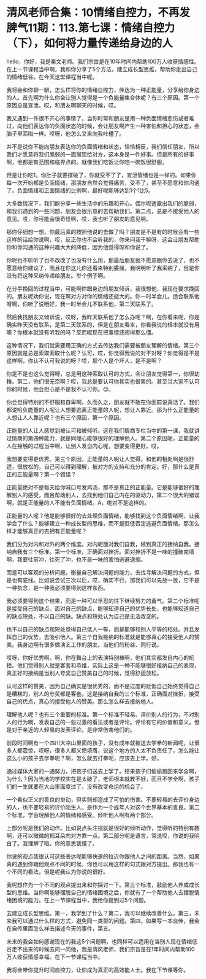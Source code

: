 # 清风老师合集：10情绪自控力，不再发脾气11期：113.第七课：情绪自控力（下），如何将力量传递给身边的人

hello，你好，我是秦文老师。我们宗旨是在10年时间内帮助100万人收获情感性。在上一节课程当中啊，我和你分享了5个方法，建立成长型思维，帮助你走出自己的情绪低谷。在今天这堂课程当中呢。

我将会和你聊一聊，怎么样将你的情绪自控力，传达为一种正能量，分享给你身边的人。首先啊为什么你会让别人觉得是一个负能量集合体呢？有三个原因。第一个原因总是宣泄。哎，和朋友啊聊天的时候，哎。

我又遇到一件很不开心的事情了，当你时常和朋友是用一种负面情绪悲伤或者难过，向他们表达你的负面状态的时候，会让朋友啊产生一种害怕和担心的状态，会脑子里面嗡一样。哎呀，他怎么又来向我吐槽了。

并不是说你不能向朋友表达你的负面情绪和状态，恰恰相反，我们信任朋友，所以我们才愿意将我们脆弱的一面展现给对方，这本身是一件好事。但是所有的好事啊，他都是有范围和临界点的。就像我们吃饭让你吃一碗饭很舒服。

但是让你吃1。你肚子就要撑破了，你就受不了了，宣泄情绪也是一样的。如果你每一次开始都是负面情绪，那朋友自然会觉得痛苦，受不了，甚至不愿意和你沟通了。负面情绪和正面情绪的比例啊，最好呢能够达到1个1比5。

大多数情况下，我们能分享一些生活中的乐趣和开心。偶尔呢透露出我们的脆弱，和我们遇到的一些问题，朋友会很乐意的去帮助我们。第二点，总是不接受他人的意见。哎，你可能会很奇怪啊，哎，我也听了朋友的意见啊。

那你仔细想一想，你最后真的按照他说的去做了吗？朋友是不是有的时候会有一些这样的话给你说啊，哎，反正你也不会听我的，你来问我干嘛呀，这会让朋友帮助你和你沟通的这种兴趣大大的降低，因为他觉得呀和你说了。

你呢也不听听了也不改改了也没有什么用，那最后朋友就不愿意跟你去说了，也不愿意给你建议了，而且在你这儿你还看来特别委屈，我明明听了我采纳了，但是你没有将这种采纳传递给朋友。举个例子啊。

在分手挽回的过程当中，可能啊你跟身边的朋友倾诉，我很想他，我现在要求挽回的。朋友呢劝你说，现在啊对方对你的情绪还挺大的。你一时半会儿。适合联系他呀啊，你听了说哦好，我一时半会儿不联系他，第二天联系了。

然后我找朋友又倾诉说，哎呀，我昨天联系他了怎么办呢？啊，在你看来呢，你是确实昨天没有联系，是第二天联系的，但是在朋友看来，你看我说的根本就没有用嘛？你根本就没有听我的吗？反而呢现在把事情还闹得那么僵。

这种情况下，我们就需要用正确的方式去传达我们需要被朋友理解的情绪。第三个原因就是总是索取索取什么呢？认可，哎，你觉得我说的对不对呀？你觉得是不是这样啊，你认不认可我说的呀？哎，那个人是个坏人，是不是啊？

你是不是也这么觉得呀，总是用这种索取认可的方式，会让朋友觉得第一，你很幼稚。第二，他们很无奈啊？哎，我总是要认可你其实也很累的。甚至当大家不认可你的时候，他会担心是不是我不认可你。😊。

你会觉得特别的不舒服和自卑啊，久而久之，朋友就不敢在你面前说真话了。我们都说哈负能量的人呢让人想要逃离正能量的人呢，想让人靠近。那为什么正能量的人想让人人靠近呢？也有三个原因，第一个原因。

正能量的人让人感觉到被认可和被倾听。这在我们情商专栏当中的第一课，我就讲过情商的第四种能力，就是同理心能够很好的理解他人。第二个原因呢，正能量的人在接触的过程当中啊，让别人发自内心呢，想要变得更好。哎。

我想要变得更优秀。第三个原因，正能量的人呢让人觉得。和他的相处啊是很舒适，很放松的，自己可以得到理解，被对方的支持和充分的肯定。好，那什么是真正的正能量啊？第一个错误？

正能量绝对不是每天给你喊口号发鸡汤，那不是真正的正能量。它是能够很好的理解别人的感受，而且帮助别人，去找到他们自己内在的驱动力，第二个很大的错误啊，就是正能量的人不能有负面情绪。A，绝对不是这样的。

正能量的人呢？他是能够很好的去处理负面情绪，能够找到这个负面情绪啊，让我学会了什么？能够建立一种成长型的思维，而不是贬低否定逃避负面情绪。那怎么样才能够真正的去拥有正能量呢？

我们分为对内和对外的两个维度。对内呢面对我们自我，做到真正的接纳自我。接纳自我有三个标准。第一个标准，正确面对挫折。面对挫折不是一味的撞破南墙啊，我要往前冲，往死了冲，也不是一味的害怕逃避退缩。

而是可以客观的分析问题，衡量自己解决问题的能力，去找寻解决问题的方式，但是也有底线。比如说尝试三次以后，哎，确实不行，那我们可以先放一放，它不是一种执念，是一种我必须要得到这样东西。

我必须要得到这个结果，而是一种可以坚忍的往下继续努力的勇气。第二个标准呢是接受自己的缺点。面对自己的缺点，能够知道自己的优势长处，也能够知道自己的缺点短处，不以自己的缺。缺点和短处认为自己是无法改变的。

也不以自己的缺点和短处觉得自己低人一等，而是能够和别人平等的相处。并且发挥自己的优势，去吸引他人。第三个自我接纳的标准就是能够真心的接受他人的赞美。我身边啊有很多做演艺工作的朋友。当他们的粉丝、同行说。

哎呀，你好优秀啊。啊，你在舞台上的表演特别棒啊，他们其实都发自内心的抗拒。他们觉得别人就是客套和恭维，实际上这是一种不能够很好接纳自己的表现，真正好的接纳是当别人夸奖自己赞美自己的时候，觉得舒适放松。

认可这样的赞美，因为自己确实是很优秀的，而不是过度的贬低自己始终觉得自己是糟糕的，别人的夸奖都是客套。这是接纳自我的三个标准，正确面对挫折，接受自己的优点，真心的接受他人的赞美。那么怎么样去接纳他人。

理解他人呢？也有三个重要的标准。第一个标准不轻易。评价别人的行为，不对别人的行为啊，发表自己的一些过激的看法或者是评论。评论有它的价值和意义。但是对于亲近的人轻易的发表评论，是非常伤害他们的。

前段时间啊有一个四川大凉山里面的孩子，没有成年就被送去学拳的新闻呢，让很多人都震惊，哎呀，很多人都义愤填膺，说这个地方的人太不负责任了，怎么能让这么小的孩子去学拳呢？啊，怎么就去打拳呢，应该去上学。好。

通过媒体大家的一通努力，把孩子们送去上学了。结果孩子们偷偷跑回来学全啊，为什么？因为当地的学校实在是太破了，老师根本就教不好，而且不学全啊，孩子们的一生就要在大山里面度过了。没有改变命运的机会了。

一个看似正义的善良的举动，但实则却造成了可怕的伤害。不要轻易的去评价身边的人，也不要轻易的评价陌生人，是作为一个成年人对这个世界基本的善良。第二个标准，学会理解他人的情绪和感受。倾听他人啊有两个部分。

上部分呢是我们的动作。比如说点头注视就是很好的倾听动作，觉得听的特别有趣啊，还可以微微的把耳朵向对方靠一点。第二部分呢是语言，常说哎，你说的我明白了。我理解了哦，你的意思我懂了。

你说的观点我很认可这些表达呢能够快速的拉近你跟他人之间的距离。当然，如果真的遇到你跟他观点不同的时候，你也可以用这样的句式跟对方提出。那我也有一个不同的看法。但是呢我认为你说的很好。

我呢想作为一个不同的观点提出来和你探讨一下。第三个标准，鼓励他人养成成长型的思维。当你啊能够摆脱自己的情绪困境之后，你就有了一个帮助他人去摆脱情绪困境的能力。在上一节课程当中，我给你提到过5个问题。

去建立成长型思维。第一，我学到了什么？第二，我可以继续改善什么。第三，未来我可以通过什么样的方式，避免同一类型的问题。第四，如果写一本自传，我会在自传里面怎么样去描述今天的事件，第五。

未来的我会如何感谢现在的我这5个问题啊，也同样可以适用在当别人现在情绪低谷走不出来的时候去问一问他，我是清风老师，我们宗旨是在1年时间内帮助100万人收获情感幸福。在下一节课程当中。

我将会带你提升时间自控力，让你成为真正的高效能人士。我在下节课等你。